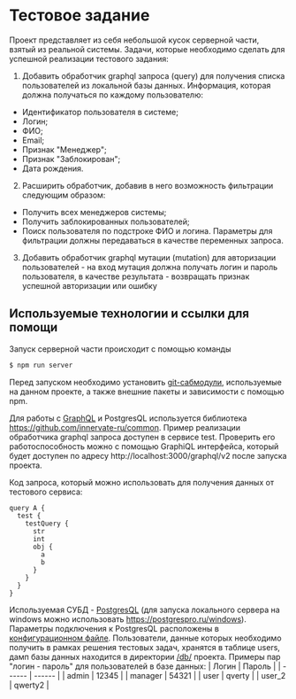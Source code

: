 # Тестовое задание #
Проект представляет из себя небольшой кусок серверной части, взятый из реальной системы.
Задачи, которые необходимо сделать для успешной реализации тестового задания:
1) Добавить обработчик graphql запроса (query) для получения списка пользователей из локальной базы данных. Информация, которая должна получаться по каждому пользователю:
- Идентификатор пользователя в системе;
- Логин;
- ФИО;
- Email;
- Признак "Менеджер";
- Признак "Заблокирован";
- Дата рождения.
2) Расширить обработчик, добавив в него возможность фильтрации следующим образом:
- Получить всех менеджеров системы;
- Получить заблокированных пользователей;
- Поиск пользователя по подстроке ФИО и логина.
Параметры для фильтрации должны передаваться в качестве переменных запроса.
3) Добавить обработчик graphql мутации (mutation) для авторизации пользователей - на вход мутация должна получать логин и пароль пользователя, в качестве результата - возвращать признак успешной авторизации или ошибку

## Используемые технологии и ссылки для помощи
Запуск серверной части происходит с помощью команды
```sh
$ npm run server
```
Перед запуском необходимо установить [git-сабмодули](https://git-scm.com/docs/git-submodule), используемые на данном проекте, а также внешние пакеты и зависимости с помощью npm.

Для работы с [GraphQL](https://github.com/facebook/graphql/blob/master/README.md) и PostgresQL используется библиотека https://github.com/innervate-ru/common.
Пример реализации обработчика graphql запроса доступен в сервисе test.
Проверить его работоспособность можно с помощью GraphiQL интерфейса, который будет доступен по адресу  http://localhost:3000/graphql/v2 после запуска проекта.

Код запроса, который можно использовать для получения данных от тестового сервиса:
```
query A {
  test {
    testQuery {
      str
      int
      obj {
        a
        b
      }
    }
  }
}
```

Используемая СУБД - [PostgresQL](https://postgrespro.ru/docs/postgresql/9.6/) (для запуска локального сервера на windows можно использовать https://postgrespro.ru/windows).
Параметры подключения к PostgresQL расположены в [конфигурационном файле](https://github.com/shestpa/test_task/blob/master/config/default.json).
Пользователи, данные которых необходимо получить в рамках решения тестовых задач, хранятся в таблице users, дамп базы данных находится в директории [/db/](https://github.com/shestpa/test_task/tree/master/db) проекта.
Примеры пар "логин - пароль" для пользователей в базе данных:
| Логин | Пароль |
| ------ | ------ |
| admin | 12345 |
| manager | 54321 |
| user | qverty |
| user_2 | qwerty2 |